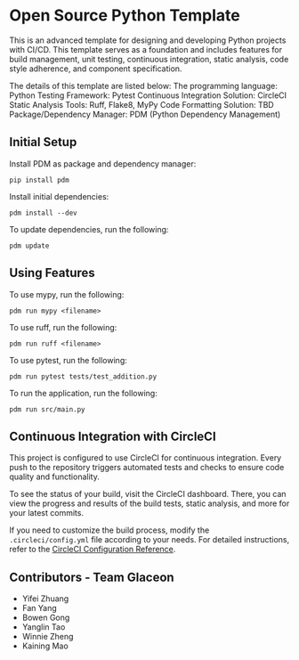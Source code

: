 # Open Source Python Template

This is an advanced template for designing and developing Python projects with CI/CD. This template serves as a foundation and includes features for build management, unit testing, continuous integration, static analysis, code style adherence, and component specification.

The details of this template are listed below:
The programming language: Python
Testing Framework: Pytest
Continuous Integration Solution: CircleCI
Static Analysis Tools: Ruff, Flake8, MyPy
Code Formatting Solution: TBD
Package/Dependency Manager: PDM (Python Dependency Management)

## Initial Setup

Install PDM as package and dependency manager:

    pip install pdm

Install initial dependencies:

    pdm install --dev

To update dependencies, run the following:

    pdm update

## Using Features

To use mypy, run the following:

    pdm run mypy <filename>

To use ruff, run the following:

    pdm run ruff <filename>

To use pytest, run the following:

    pdm run pytest tests/test_addition.py

To run the application, run the following:

    pdm run src/main.py

## Continuous Integration with CircleCI

This project is configured to use CircleCI for continuous integration. Every push to the repository triggers automated tests and checks to ensure code quality and functionality.

To see the status of your build, visit the CircleCI dashboard. There, you can view the progress and results of the build tests, static analysis, and more for your latest commits.

If you need to customize the build process, modify the `.circleci/config.yml` file according to your needs. For detailed instructions, refer to the [CircleCI Configuration Reference](https://circleci.com/docs/2.0/configuration-reference/).

## Contributors - Team Glaceon

- Yifei Zhuang
- Fan Yang
- Bowen Gong
- Yanglin Tao
- Winnie Zheng
- Kaining Mao
